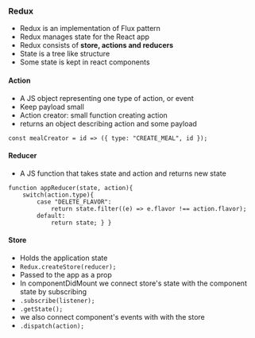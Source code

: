 
### Redux

* Redux is an implementation of Flux pattern
* Redux manages state for the React app
* Redux consists of **store, actions and reducers**
* State is a tree like structure
* Some state is kept in react components

#### Action

* A JS object representing one type of action, or event
* Keep payload small
* Action creator: small function creating action
* returns an object describing action and some payload

```
const mealCreator = id => ({ type: "CREATE_MEAL", id });
```

#### Reducer

* A JS function that takes state and action and returns new state

```
function appReducer(state, action){
    switch(action.type){
        case "DELETE_FLAVOR":
            return state.filter((e) => e.flavor !== action.flavor);
        default:
            return state; } }
```


#### Store

* Holds the application state
* `Redux.createStore(reducer);` 
* Passed to the app as a prop
* In componentDidMount we connect store's state with the component state by subscribing
* `.subscribe(listener);`
* `.getState();`
* we also connect component's events with with the store
* `.dispatch(action);`


